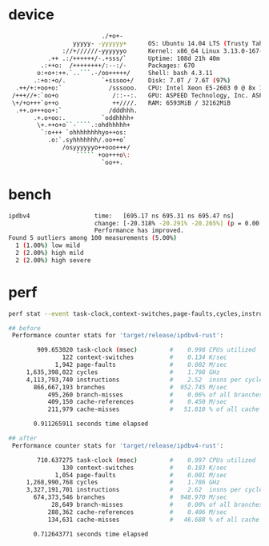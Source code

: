 # device

```bash
                          ./+o+-       
                  yyyyy- -yyyyyy+      OS: Ubuntu 14.04 LTS (Trusty Tahr)
               ://+//////-yyyyyyo      Kernel: x86_64 Linux 3.13.0-167-generic
           .++ .:/++++++/-.+sss/`      Uptime: 108d 21h 40m
         .:++o:  /++++++++/:--:/-      Packages: 670
        o:+o+:++.`..```.-/oo+++++/     Shell: bash 4.3.11
       .:+o:+o/.          `+sssoo+/    Disk: 7.0T / 7.6T (97%)
  .++/+:+oo+o:`             /sssooo.   CPU: Intel Xeon E5-2603 0 @ 8x 1.8GHz
 /+++//+:`oo+o               /::--:.   GPU: ASPEED Technology, Inc. ASPEED Graphics Family (rev 21)
 \+/+o+++`o++o               ++////.   RAM: 6593MiB / 32162MiB
  .++.o+++oo+:`             /dddhhh.
       .+.o+oo:.          `oddhhhh+
        \+.++o+o``-````.:ohdhhhhh+
         `:o+++ `ohhhhhhhhyo++os:
           .o:`.syhhhhhhh/.oo++o`
               /osyyyyyyo++ooo+++/
                   ````` +oo+++o\:
                          `oo++.


```
# bench

```bash
ipdbv4                  time:   [695.17 ns 695.31 ns 695.47 ns]
                        change: [-20.318% -20.291% -20.265%] (p = 0.00 < 0.05)
                        Performance has improved.
Found 5 outliers among 100 measurements (5.00%)
  1 (1.00%) low mild
  2 (2.00%) high mild
  2 (2.00%) high severe
```


# perf


```bash
perf stat --event task-clock,context-switches,page-faults,cycles,instructions,branches,branch-misses,cache-references,cache-misses target/release/ipdbv4-rust

## before
 Performance counter stats for 'target/release/ipdbv4-rust':

        909.653020 task-clock (msec)         #    0.998 CPUs utilized
               122 context-switches          #    0.134 K/sec
             1,942 page-faults               #    0.002 M/sec
     1,635,398,022 cycles                    #    1.798 GHz
     4,113,793,740 instructions              #    2.52  insns per cycle
       866,667,193 branches                  #  952.745 M/sec
           495,260 branch-misses             #    0.06% of all branches
           409,150 cache-references          #    0.450 M/sec
           211,979 cache-misses              #   51.810 % of all cache refs

       0.911265911 seconds time elapsed

## after
 Performance counter stats for 'target/release/ipdbv4-rust':

        710.637275 task-clock (msec)         #    0.997 CPUs utilized
               130 context-switches          #    0.183 K/sec
             1,054 page-faults               #    0.001 M/sec
     1,268,990,768 cycles                    #    1.786 GHz
     3,327,191,701 instructions              #    2.62  insns per cycle
       674,373,546 branches                  #  948.970 M/sec
            28,649 branch-misses             #    0.00% of all branches
           288,362 cache-references          #    0.406 M/sec
           134,631 cache-misses              #   46.688 % of all cache refs

       0.712643771 seconds time elapsed
```
